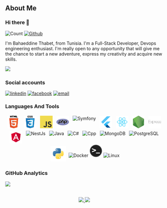 ## About Me

### Hi there 👋
 ![Count](https://visitor-badge.laobi.icu/badge?page_id=BahaTha.BahaTha) [![Github](https://img.shields.io/github/followers/BahaTha?label=Follow&style=social)](https://github.com/BahaTha) 

I'm Bahaeddine Thabet, from Tunisia. I'm a Full-Stack Developer, Devops engineering enthusiast. I'm really open to any opportunity that will give me the chance to start a new adventure, express my creativity and acquire new skills.

<a href="https://github.com/DenverCoder1/readme-typing-svg"><img src="https://readme-typing-svg.herokuapp.com?lines=Software+Engineering+Student;Full+Stack+Developer;UI/UX+Designer;Always%20learning%20new%20things&center=false&width=500&height=50"></a>

### Social accounts
[<img src='https://user-images.githubusercontent.com/59792971/164092560-819298ce-c9ba-4438-a368-bd1bcd6e7389.png' alt='linkedin' height='50'>](https://www.linkedin.com/in/yasmine-cherif-0498b01b3/) [<img src='https://user-images.githubusercontent.com/59792971/164092047-ea3ce66e-7068-4d46-b3ea-fbac1c0cb5fd.png' alt='facebook' height='50'>](https://www.facebook.com/R0Y4l.TN/)  [<img src='https://user-images.githubusercontent.com/59792971/164092165-318b4325-304b-4b3e-8143-eb8906976e4d.png' alt='email' height='53'>](mailto:baha.thabet1@gmail.com) 


### **Languages And Tools**

<p align="center">
<img src="https://raw.githubusercontent.com/github/explore/80688e429a7d4ef2fca1e82350fe8e3517d3494d/topics/html/html.png" alt="HTML5" height="40" style="vertical-align:top; margin:4px">
<img src="https://raw.githubusercontent.com/github/explore/80688e429a7d4ef2fca1e82350fe8e3517d3494d/topics/css/css.png" alt="CSS3" height="40" style="vertical-align:top; margin:4px">
<img src="https://raw.githubusercontent.com/github/explore/80688e429a7d4ef2fca1e82350fe8e3517d3494d/topics/javascript/javascript.png" alt="JS" height="40" style="vertical-align:top; margin:4px">
  <img src="https://raw.githubusercontent.com/github/explore/80688e429a7d4ef2fca1e82350fe8e3517d3494d/topics/php/php.png" alt="PHP" height="40" style="vertical-align:top; margin:4px">
   <img src="https://iconape.com/wp-content/files/ds/99775/svg/symfony.svg" alt="Symfony" height="40" style="vertical-align:top; margin:4px">
<img src="https://raw.githubusercontent.com/github/explore/80688e429a7d4ef2fca1e82350fe8e3517d3494d/topics/flutter/flutter.png" alt="Flutter" height="40" style="vertical-align:top; margin:4px">
<img src="https://raw.githubusercontent.com/github/explore/80688e429a7d4ef2fca1e82350fe8e3517d3494d/topics/react/react.png" alt="React" height="40" style="vertical-align:top; margin:4px">
<img src="https://raw.githubusercontent.com/github/explore/80688e429a7d4ef2fca1e82350fe8e3517d3494d/topics/nodejs/nodejs.png" alt="NodeJS" height="40" style="vertical-align:top; margin:4px">
<img src="https://raw.githubusercontent.com/github/explore/80688e429a7d4ef2fca1e82350fe8e3517d3494d/topics/express/express.png" alt="NodeJS" height="40" style="vertical-align:top; margin:4px">
<img src="https://raw.githubusercontent.com/github/explore/80688e429a7d4ef2fca1e82350fe8e3517d3494d/topics/angular/angular.png" alt="Angular" height="40" style="vertical-align:top; margin:4px">
 <img src="https://user-images.githubusercontent.com/59792971/164089524-77725724-a717-4321-b5c4-7560c2e16cf0.png" alt="NestJs" height="40" style="vertical-align:top; margin:4px">
<img src="https://icon-library.com/images/java-icon-png/java-icon-png-15.jpg" alt="Java" height="40" style="vertical-align:top; margin:4px">
<img src="https://iconape.com/wp-content/files/sh/51404/svg/c--4.svg" alt="C#" height="40" style="vertical-align:top; margin:4px">
<img src="https://upload.wikimedia.org/wikipedia/commons/thumb/1/18/ISO_C%2B%2B_Logo.svg/306px-ISO_C%2B%2B_Logo.svg.png" alt="Cpp" height="40" style="vertical-align:top; margin:4px">
<img src="https://user-images.githubusercontent.com/59792971/164090404-6997cfa7-c8f7-4d28-8c5f-eb2138746ec2.png" alt="MongoDB" height="45" style="vertical-align:top; margin:4px">
<img src="https://user-images.githubusercontent.com/59792971/164090683-5b0ee251-825c-40a5-8d48-41ff40cc51db.png" alt="PostgreSQL" height="40" style="vertical-align:top; margin:4px">
 <img src="https://raw.githubusercontent.com/github/explore/80688e429a7d4ef2fca1e82350fe8e3517d3494d/topics/python/python.png" alt="Python" height="50px" width="50px" style="vertical-align:top; margin:4px">
 <img alt="Docker" width="50px" height="40px" src="https://iconape.com/wp-content/files/fr/370801/svg/docker-icon-logo-icon-png-svg.png"; margin:4px />
<img alt="Terminal" width="40px" src="https://raw.githubusercontent.com/github/explore/80688e429a7d4ef2fca1e82350fe8e3517d3494d/topics/terminal/terminal.png"; margin:4px />
 <img alt="Linux" height="40px" src="https://user-images.githubusercontent.com/59792971/164090922-0eaf21ff-bc5f-42d7-9ed8-278734518179.png"; margin:4px />
</p>

### **GitHub Analytics**
<img src="https://activity-graph.herokuapp.com/graph?username=BahaTha&hide_border=true&theme=dark" style="align=center"/><br><br>
<p align="center">
<a href="https://github.com/BahaTha">
  <img height="180em" src="https://github-readme-stats-eight-theta.vercel.app/api?username=BahaTha&show_icons=true&theme=dark&include_all_commits=true&count_private=true"/>
  <img height="180em" src="https://github-readme-stats-eight-theta.vercel.app/api/top-langs/?username=BahaTha&layout=compact&langs_count=8&theme=dark"/>
</a>
</p>

